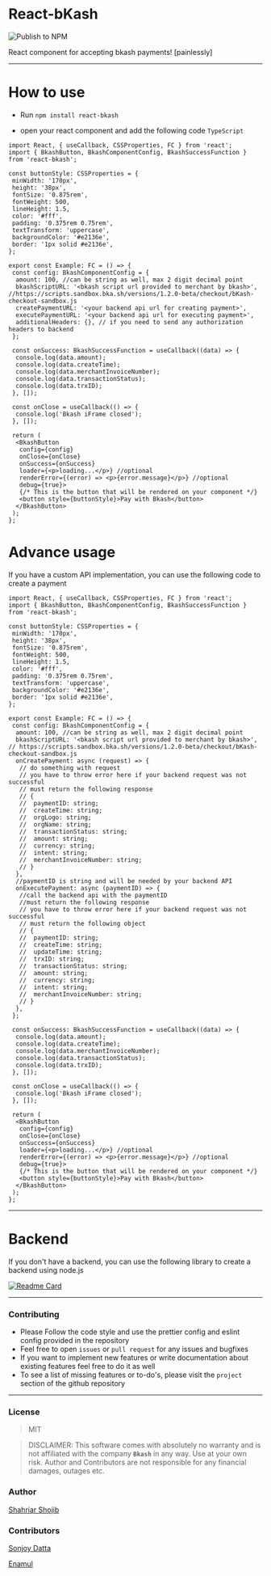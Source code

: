 # React-bKash

![Publish to NPM](https://github.com/shahriar-shojib/React-bKash/workflows/Publish%20to%20NPM%20and%20Github%20Packages/badge.svg)

React component for accepting bkash payments! [painlessly]

---

# How to use

- Run `npm install react-bkash`

- open your react component and add the following code `TypeScript`

```tsx
import React, { useCallback, CSSProperties, FC } from 'react';
import { BkashButton, BkashComponentConfig, BkashSuccessFunction } from 'react-bkash';

const buttonStyle: CSSProperties = {
 minWidth: '170px',
 height: '38px',
 fontSize: '0.875rem',
 fontWeight: 500,
 lineHeight: 1.5,
 color: '#fff',
 padding: '0.375rem 0.75rem',
 textTransform: 'uppercase',
 backgroundColor: '#e2136e',
 border: '1px solid #e2136e',
};

export const Example: FC = () => {
 const config: BkashComponentConfig = {
  amount: 100, //can be string as well, max 2 digit decimal point
  bkashScriptURL: '<bkash script url provided to merchant by bkash>', //https://scripts.sandbox.bka.sh/versions/1.2.0-beta/checkout/bKash-checkout-sandbox.js
  createPaymentURL: '<your backend api url for creating payment>',
  executePaymentURL: '<your backend api url for executing payment>',
  additionalHeaders: {}, // if you need to send any authorization headers to backend
 };

 const onSuccess: BkashSuccessFunction = useCallback((data) => {
  console.log(data.amount);
  console.log(data.createTime);
  console.log(data.merchantInvoiceNumber);
  console.log(data.transactionStatus);
  console.log(data.trxID);
 }, []);

 const onClose = useCallback(() => {
  console.log('Bkash iFrame closed');
 }, []);

 return (
  <BkashButton
   config={config}
   onClose={onClose}
   onSuccess={onSuccess}
   loader={<p>loading...</p>} //optional
   renderError={(error) => <p>{error.message}</p>} //optional
   debug={true}>
   {/* This is the button that will be rendered on your component */}
   <button style={buttonStyle}>Pay with Bkash</button>
  </BkashButton>
 );
};
```

# Advance usage

If you have a custom API implementation, you can use the following code to create a payment

```tsx
import React, { useCallback, CSSProperties, FC } from 'react';
import { BkashButton, BkashComponentConfig, BkashSuccessFunction } from 'react-bkash';

const buttonStyle: CSSProperties = {
 minWidth: '170px',
 height: '38px',
 fontSize: '0.875rem',
 fontWeight: 500,
 lineHeight: 1.5,
 color: '#fff',
 padding: '0.375rem 0.75rem',
 textTransform: 'uppercase',
 backgroundColor: '#e2136e',
 border: '1px solid #e2136e',
};

export const Example: FC = () => {
 const config: BkashComponentConfig = {
  amount: 100, //can be string as well, max 2 digit decimal point
  bkashScriptURL: '<bkash script url provided to merchant by bkash>', // https://scripts.sandbox.bka.sh/versions/1.2.0-beta/checkout/bKash-checkout-sandbox.js
  onCreatePayment: async (request) => {
   // do something with request
   // you have to throw error here if your backend request was not successful
   // must return the following response
   // {
   //  paymentID: string;
   //  createTime: string;
   //  orgLogo: string;
   //  orgName: string;
   //  transactionStatus: string;
   //  amount: string;
   //  currency: string;
   //  intent: string;
   //  merchantInvoiceNumber: string;
   // }
  },
  //paymentID is string and will be needed by your backend API
  onExecutePayment: async (paymentID) => {
   //call the backend api with the paymentID
   //must return the following response
   // you have to throw error here if your backend request was not successful
   // must return the following object
   // {
   //  paymentID: string;
   //  createTime: string;
   //  updateTime: string;
   //  trxID: string;
   //  transactionStatus: string;
   //  amount: string;
   //  currency: string;
   //  intent: string;
   //  merchantInvoiceNumber: string;
   // }
  },
 };

 const onSuccess: BkashSuccessFunction = useCallback((data) => {
  console.log(data.amount);
  console.log(data.createTime);
  console.log(data.merchantInvoiceNumber);
  console.log(data.transactionStatus);
  console.log(data.trxID);
 }, []);

 const onClose = useCallback(() => {
  console.log('Bkash iFrame closed');
 }, []);

 return (
  <BkashButton
   config={config}
   onClose={onClose}
   onSuccess={onSuccess}
   loader={<p>loading...</p>} //optional
   renderError={(error) => <p>{error.message}</p>} //optional
   debug={true}>
   {/* This is the button that will be rendered on your component */}
   <button style={buttonStyle}>Pay with Bkash</button>
  </BkashButton>
 );
};
```

---

# Backend

If you don't have a backend, you can use the following library to create a backend using node.js

[![Readme Card](https://github-readme-stats.vercel.app/api/pin/?username=shahriar-shojib&repo=bkash-payment-gateway&enable_icons=true)](https://github.com/shahriar-shojib/bkash-payment-gateway)

---

### Contributing

- Please Follow the code style and use the prettier config and eslint config provided in the repository
- Feel free to open `issues` or `pull request` for any issues and bugfixes
- If you want to implement new features or write documentation about existing features feel free to do it as well
- To see a list of missing features or to-do's, please visit the `project` section of the github repository

---

### License

> MIT

> DISCLAIMER: This software comes with absolutely no warranty and is not affiliated with the company **`Bkash`** in any way. Use at your own risk. Author and Contributors are not responsible for any financial damages, outages etc.

### Author

[Shahriar Shojib](https://github.com/shahriar-shojib)

### Contributors

[Sonjoy Datta](https://github.com/sonjoydatta)

[Enamul](https://github.com/Alpha-T30)
